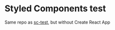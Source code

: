 # Styled Components test

Same repo as [sc-test](https://github.com/dangodev/sc-test), but without
Create React App
